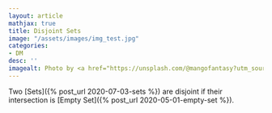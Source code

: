 ```yaml
---
layout: article
mathjax: true
title: Disjoint Sets
image: "/assets/images/img_test.jpg"
categories:
- DM
desc: '' 
imagealt: Photo by <a href="https://unsplash.com/@mangofantasy?utm_source=unsplash&utm_medium=referral&utm_content=creditCopyText">Tim Johnson</a> on <a href="https://unsplash.com/s/photos/logic?utm_source=unsplash&utm_medium=referral&utm_content=creditCopyText">Unsplash</a>
---
```


Two [Sets]({% post_url 2020-07-03-sets %}) are disjoint if their intersection is [Empty Set]({% post_url 2020-05-01-empty-set %}).